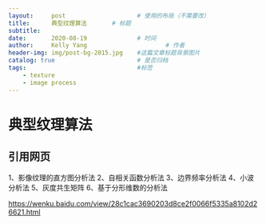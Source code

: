 ```yaml
---
layout:     post                    # 使用的布局（不需要改）
title:      典型纹理算法       # 标题 
subtitle:   
date:       2020-08-19              # 时间
author:     Kelly Yang                      # 作者
header-img: img/post-bg-2015.jpg    #这篇文章标题背景图片
catalog: true                       # 是否归档
tags:                               #标签
    - texture
	- image process
---
```


# 典型纹理算法

## 引用网页

1、影像纹理的直方图分析法
2、自相关函数分析法
3、边界频率分析法
4、小波分析法
5、灰度共生矩阵
6、基于分形维数的分析法

https://wenku.baidu.com/view/28c1cac3690203d8ce2f0066f5335a8102d26621.html

